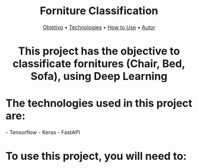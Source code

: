 <h1 align="center">Forniture Classification</h1>
<p align="center">
 <a href="#objective">Objetivo</a> •
 <a href="#technologies">Technologies</a> • 
 <a href="#userguide">How to Use</a> • 
 <a href="#autor">Autor</a>
</p>
<h1 align="center" href="#objective">This project has the objective to classificate fornitures (Chair, Bed, Sofa), using Deep Learning</h1>
<h1 href="#technologies">The technologies used in this project are:</h1>
- Tensorflow
- Keras
- FastAPI
<h1 href="userguide">To use this project, you will need to:</h1>



